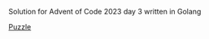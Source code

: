 Solution for Advent of Code 2023 day 3 written in Golang

[Puzzle](https://adventofcode.com/2023/day/3)

